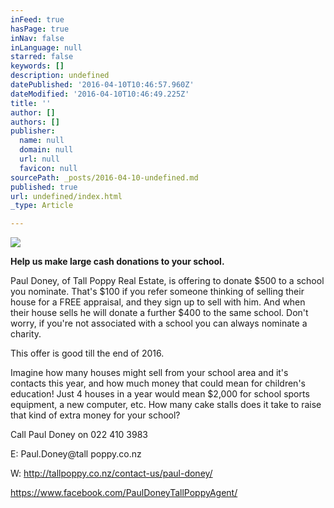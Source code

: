 ```yaml
---
inFeed: true
hasPage: true
inNav: false
inLanguage: null
starred: false
keywords: []
description: undefined
datePublished: '2016-04-10T10:46:57.960Z'
dateModified: '2016-04-10T10:46:49.225Z'
title: ''
author: []
authors: []
publisher:
  name: null
  domain: null
  url: null
  favicon: null
sourcePath: _posts/2016-04-10-undefined.md
published: true
url: undefined/index.html
_type: Article

---
```

![](https://the-grid-user-content.s3-us-west-2.amazonaws.com/380bda10-e128-475c-814b-fc6ab1a82356.jpg)

**Help us make large cash donations to your school.**

Paul Doney, of Tall Poppy Real Estate, is offering to donate $500 to a school you nominate. That's $100 if you refer someone thinking of selling their house for a FREE appraisal, and they sign up to sell with him. And when their house sells he will donate a further $400 to the same school. Don't worry, if you're not associated with a school you can always nominate a charity.

This offer is good till the end of 2016\.

Imagine how many houses might sell from your school area and it's contacts this year, and how much money that could mean for children's education! Just 4 houses in a year would mean $2,000 for school sports equipment, a new computer, etc. How many cake stalls does it take to raise that kind of extra money for your school?

Call Paul Doney on 022 410 3983

E: Paul.Doney@tall poppy.co.nz

W: http://tallpoppy.co.nz/contact-us/paul-doney/

https://www.facebook.com/PaulDoneyTallPoppyAgent/